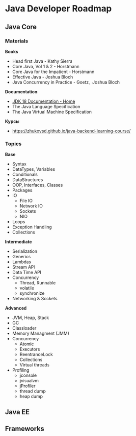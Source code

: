 # Java Developer Roadmap

## Java Core

### Materials

**Books**
- Head first Java - Kathy Sierra
- Core Java, Vol 1 & 2 - Horstmann 
- Core Java for the Impatient - Horstmann
- Effective Java - Joshua Bloch
- Java Concurrency in Practice - Goetz,  Joshua Bloch

**Documentation**
- [JDK 18 Documentation - Home](https://docs.oracle.com/en/java/javase/18/index.html)
- The Java Language Specification
- The Java Virtual Machine Specification

**Курсы**

- https://zhukovsd.github.io/java-backend-learning-course/

### Topics

**Base**
- Syntax
- DataTypes, Variables
- Conditionals
- DataStructures
- OOP, Interfaces, Classes
- Packages
- IO
	- File IO
	- Network IO
	- Sockets
	- NIO
- Loops
- Exception Handling
- Collections

**Intermediate**
- Serialization
- Generics
- Lambdas
- Stream API
- Data Time API
- Concurrency
	- Thread, Runnable
	- volatile
	- synchronize
- Networking & Sockets

**Advanced**
- JVM, Heap, Stack
- GC
- Classloader
- Memory Managment (JMM)
- Concurrency
	- Atomic
	- Executors
	- ReentranceLock
	- Collections
	- Virtual threads
- Profiling
	- jconsole
	- jvisualvm
	- jProfiler
	- thread dump
	- heap dump

## Java EE

## Frameworks